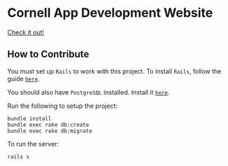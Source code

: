 # Cornell App Development Website

[Check it out!](http://www.cornellappdev.com/)

## How to Contribute

You must set up `Rails` to work with this project.  To install `Rails`, follow the guide [`here`](http://railsapps.github.io/installrubyonrails-mac.html).

You should also have `PostgreSQL` installed.  Install it [`here`](https://postgresapp.com/).  

Run the following to setup the project:

```
bundle install
bundle exec rake db:create
bundle exec rake db:migrate
```

To run the server:

```
rails s
```
